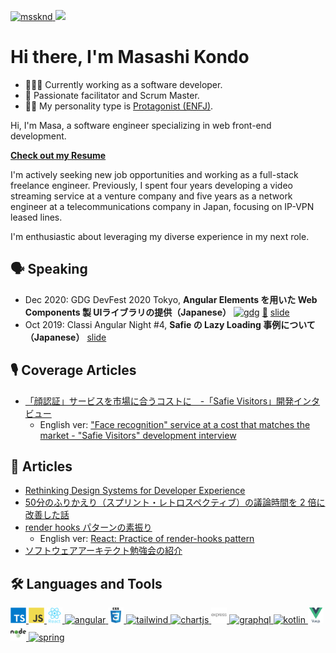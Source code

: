 <p>
  <a href="https://github.com/mssknd/mssknd/">
    <img src="https://komarev.com/ghpvc/?username=mssknd" alt="mssknd" />
  </a>
<!--   <a href="http://twitter.com/mssknd">
    <img height="20" src="https://img.shields.io/twitter/follow/mssknd?label=Twitter&logo=twitter&style=flat" />
  </a> -->
  <!-- <a href="https://github.com/mssknd">
    <img height="20" src="https://img.shields.io/github/followers/mssknd?label=follow&logo=github&style=flat" />
  </a> -->
  <a href="https://www.linkedin.com/in/masashi-kondo/">
    <img height="20" src="https://img.shields.io/badge/LinkedIn-0077B5?style=for-the-badge&logo=linkedin&logoColor=white&style=flat" />
  </a>
</p>

# Hi there, I'm Masashi Kondo

- 🧑🏻‍💻 Currently working as a software developer.
- 🏉 Passionate facilitator and Scrum Master.
- 🧑‍🏫 My personality type is [Protagonist (ENFJ)](https://www.16personalities.com/enfj-personality).

Hi, I'm Masa, a software engineer specializing in web front-end development.

**[Check out my Resume](https://github.com/MssKnd/MssKnd/blob/main/resume.pdf)**

I'm actively seeking new job opportunities and working as a full-stack freelance engineer. Previously, I spent four years developing a video streaming service at a venture company and five years as a network engineer at a telecommunications company in Japan, focusing on IP-VPN leased lines.

I'm enthusiastic about leveraging my diverse experience in my next role.

<!-- <img align="left" src="https://github-readme-stats.vercel.app/api?username=MssKnd&count_private=true&show_icons=true&count_private=true&theme=transparent" width="42%"> -->

## 🗣 Speaking
- Dec 2020: GDG DevFest 2020 Tokyo, **Angular Elements を用いた Web Components 製 UIライブラリの提供（Japanese）**
<a href="https://www.youtube.com/watch?v=8ZNOyPwKWTc" target="blank" style="text-align: center;"><img  src="https://raw.githubusercontent.com/rahuldkjain/github-profile-readme-generator/master/src/images/icons/Social/youtube.svg" alt="gdg" height="16" width="16" /></a>
<a href="https://tokyo.gdgjapan.org/devfest2020/schedule/1/121">📝</a>
<a href="https://speakerdeck.com/mssknd/angular-elements-woyong-ita-web-components-zhi-uiraiburarifalseti-gong">slide</a>
- Oct 2019: Classi Angular Night #4, **Safie の Lazy Loading 事例について（Japanese）** [slide](https://docs.google.com/presentation/d/1CFRfniVu-SukGGWIEuEv7h5jd9766RrbSECEUP4JTM8/edit?usp=sharing)

## 🎙 Coverage Articles
- [「顔認証」サービスを市場に合うコストに　-「Safie Visitors」開発インタビュー](https://safie.co.jp/news/802/)
  - English ver: ["Face recognition" service at a cost that matches the market - "Safie Visitors" development interview](https://safie-co-jp.translate.goog/news/802/?_x_tr_sl=ja&_x_tr_tl=en&_x_tr_hl=ja&_x_tr_pto=wapp)

## 📝 Articles
- [Rethinking Design Systems for Developer Experience](https://medium.com/@masashi.kondo/beyond-aesthetics-rethinking-design-systems-for-developer-experience-ff60f4c68448)
- [50分のふりかえり（スプリント・レトロスペクティブ）の議論時間を 2 倍に改善した話](https://zenn.dev/loglass/articles/e003bcf5338136)
- [render hooks パターンの素振り](https://zenn.dev/mssknd/articles/1046a44b9d9502)
  - English ver: [React: Practice of render-hooks pattern](https://dev.to/mssknd/react-practice-of-render-hooks-pattern-2kc3)
- [ソフトウェアアーキテクト勉強会の紹介](https://engineers.safie.link/entry/2020/06/09/%E3%82%BD%E3%83%95%E3%83%88%E3%82%A6%E3%82%A7%E3%82%A2%E3%82%A2%E3%83%BC%E3%82%AD%E3%83%86%E3%82%AF%E3%83%88%E5%8B%89%E5%BC%B7%E4%BC%9A%E3%81%AE%E7%B4%B9%E4%BB%8B)


## 🛠 Languages and Tools

<p>
  <a href="https://www.typescriptlang.org/" target="_blank" rel="noreferrer">
    <img src="https://raw.githubusercontent.com/devicons/devicon/master/icons/typescript/typescript-original.svg" alt="typescript" width="25" height="25"/>
  </a>
  <a href="https://developer.mozilla.org/en-US/docs/Web/JavaScript" target="_blank" rel="noreferrer">
    <img src="https://raw.githubusercontent.com/devicons/devicon/master/icons/javascript/javascript-original.svg" alt="javascript" width="25" height="25"/>
  </a>
  <a href="https://reactjs.org/" target="_blank" rel="noreferrer">
    <img src="https://raw.githubusercontent.com/devicons/devicon/master/icons/react/react-original-wordmark.svg" alt="react" width="25" height="25"/>
  </a>
  <a href="https://angular.io" target="_blank" rel="noreferrer">
    <img src="https://angular.io/assets/images/logos/angular/angular.svg" alt="angular" width="25" height="25"/>
  </a>
  <a href="https://www.w3schools.com/css/" target="_blank" rel="noreferrer">
    <img src="https://raw.githubusercontent.com/devicons/devicon/master/icons/css3/css3-original-wordmark.svg" alt="css3" width="25" height="25"/>
  </a>
  <a href="https://tailwindcss.com/" target="_blank" rel="noreferrer">
    <img src="https://www.vectorlogo.zone/logos/tailwindcss/tailwindcss-icon.svg" alt="tailwind" width="25" height="25"/>
  </a>
  <a href="https://www.chartjs.org" target="_blank" rel="noreferrer">
    <img src="https://www.chartjs.org/media/logo-title.svg" alt="chartjs" width="25" height="25"/>
  </a>
  <a href="https://expressjs.com" target="_blank" rel="noreferrer">
    <img src="https://raw.githubusercontent.com/devicons/devicon/master/icons/express/express-original-wordmark.svg" alt="express" width="25" height="25"/>
  </a>
  <a href="https://graphql.org" target="_blank" rel="noreferrer">
    <img src="https://www.vectorlogo.zone/logos/graphql/graphql-icon.svg" alt="graphql" width="25" height="25"/>
  </a>
  <a href="https://kotlinlang.org" target="_blank" rel="noreferrer">
    <img src="https://www.vectorlogo.zone/logos/kotlinlang/kotlinlang-icon.svg" alt="kotlin" width="25" height="25"/>
  </a>
  <a href="https://vuejs.org/" target="_blank" rel="noreferrer">
    <img src="https://raw.githubusercontent.com/devicons/devicon/master/icons/vuejs/vuejs-original-wordmark.svg" alt="vuejs" width="25" height="25"/>
  </a>
  <a href="https://nodejs.org" target="_blank" rel="noreferrer">
    <img src="https://raw.githubusercontent.com/devicons/devicon/master/icons/nodejs/nodejs-original-wordmark.svg" alt="nodejs" width="25" height="25"/>
  </a>
  <a href="https://spring.io/" target="_blank" rel="noreferrer">
    <img src="https://www.vectorlogo.zone/logos/springio/springio-icon.svg" alt="spring" width="25" height="25"/>
  </a>
</p>
